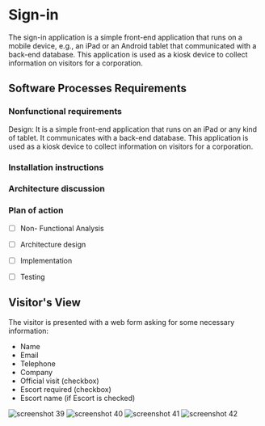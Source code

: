 # Sign-in

The sign-in application is a simple front-end application that runs on a mobile device, e.g., an iPad or an Android tablet that communicated with a back-end database. This application is used as a kiosk device to collect information on visitors for a corporation.


## Software Processes Requirements
### Nonfunctional requirements 
Design: It is a simple front-end application that runs on an iPad or any kind of tablet. It communicates with a back-end database. This application is used as a kiosk device to collect information on visitors for a corporation. 
### Installation instructions
### Architecture discussion 
### Plan of action
 - [ ] Non- Functional Analysis
 - [ ] Architecture design
 - [ ] Implementation
 - [ ] Testing
 

## Visitor's View
The visitor is presented with a web form asking for some necessary information:
* Name
* Email
* Telephone
* Company
* Official visit (checkbox)
* Escort required (checkbox)
* Escort name (if Escort is checked)

![screenshot 39](https://user-images.githubusercontent.com/15007021/33915922-09ab69cc-df5b-11e7-81e3-00c3569b7ebc.png)
![screenshot 40](https://user-images.githubusercontent.com/15007021/33915923-09c23c38-df5b-11e7-92b6-12d8792bfccf.png)
![screenshot 41](https://user-images.githubusercontent.com/15007021/33915924-09db8274-df5b-11e7-9c7f-a4736416bad7.png)
![screenshot 42](https://user-images.githubusercontent.com/15007021/33915925-09f1668e-df5b-11e7-871e-1f14013f8ede.png)
